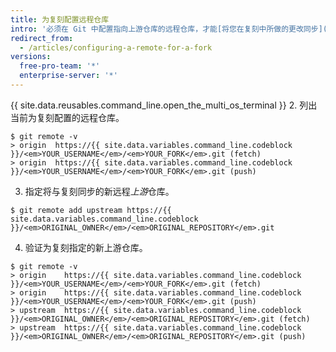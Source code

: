 ```yaml
---
title: 为复刻配置远程仓库
intro: '必须在 Git 中配置指向上游仓库的远程仓库，才能[将您在复刻中所做的更改同步](/articles/syncing-a-fork) 到原始仓库。 这也允许您将在原始仓库中所做的更改同步到复刻中。'
redirect_from:
  - /articles/configuring-a-remote-for-a-fork
versions:
  free-pro-team: '*'
  enterprise-server: '*'
---
```


{{ site.data.reusables.command_line.open_the_multi_os_terminal }}
2. 列出当前为复刻配置的远程仓库。
  ```shell
  $ git remote -v
  > origin  https://{{ site.data.variables.command_line.codeblock }}/<em>YOUR_USERNAME</em>/<em>YOUR_FORK</em>.git (fetch)
  > origin  https://{{ site.data.variables.command_line.codeblock }}/<em>YOUR_USERNAME</em>/<em>YOUR_FORK</em>.git (push)
  ```
3. 指定将与复刻同步的新远程*上游*仓库。
  ```shell
  $ git remote add upstream https://{{ site.data.variables.command_line.codeblock }}/<em>ORIGINAL_OWNER</em>/<em>ORIGINAL_REPOSITORY</em>.git
  ```
4. 验证为复刻指定的新上游仓库。
  ```shell
  $ git remote -v
  > origin    https://{{ site.data.variables.command_line.codeblock }}/<em>YOUR_USERNAME</em>/<em>YOUR_FORK</em>.git (fetch)
  > origin    https://{{ site.data.variables.command_line.codeblock }}/<em>YOUR_USERNAME</em>/<em>YOUR_FORK</em>.git (push)
  > upstream  https://{{ site.data.variables.command_line.codeblock }}/<em>ORIGINAL_OWNER</em>/<em>ORIGINAL_REPOSITORY</em>.git (fetch)
  > upstream  https://{{ site.data.variables.command_line.codeblock }}/<em>ORIGINAL_OWNER</em>/<em>ORIGINAL_REPOSITORY</em>.git (push)
  ```
